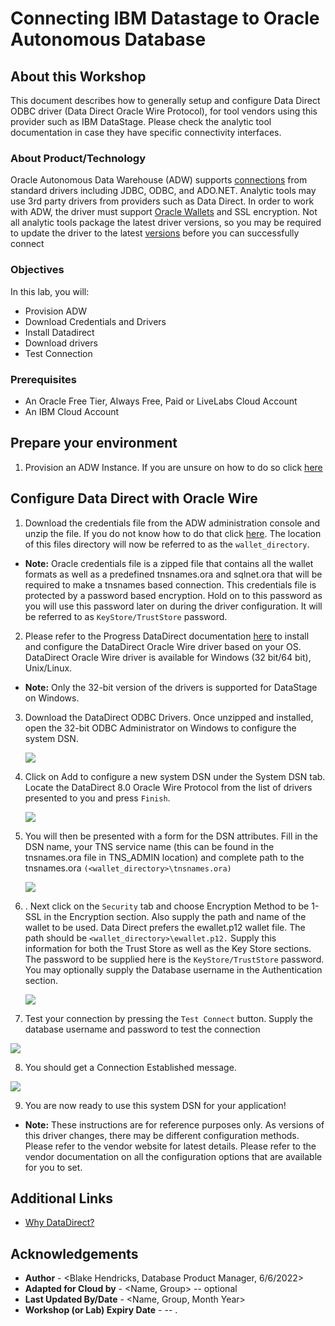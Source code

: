 # Connecting IBM Datastage to Oracle Autonomous Database

## About this Workshop

This document describes how to generally setup and configure Data Direct ODBC	driver
(Data	Direct	Oracle	Wire	Protocol), for	tool	vendors	using	this provider	such	as	IBM
DataStage. Please check the analytic tool documentation in case they have specific
connectivity	interfaces.

### About Product/Technology
Oracle Autonomous Data Warehouse (ADW) supports [connections](https://docs.progress.com/category/datadirect-oracle) from	standard drivers
including JDBC, ODBC, and ADO.NET. Analytic tools may use 3rd party drivers from
providers	such as Data Direct. In order to work with ADW, the driver must support [Oracle Wallets](https://docs.oracle.com/cd/E92519_02/pt856pbr3/eng/pt/tsvt/concept_UnderstandingOracleWallet.html?pli=ul_d96e224_tsvt#:~:text=Oracle%20Wallet%20is%20a%20container,is%20used%20for%20security%20credentials.)	and	SSL	encryption.
Not	all	analytic	tools	package	the	latest	driver	versions,	so	you	may be required to update the driver to the	latest	[versions](https://www.oracle.com/database/technologies/appdev/jdbc-downloads.html) 	before	you	can	successfully connect


### Objectives


In this lab, you will:
* Provision ADW
* Download Credentials and Drivers
* Install Datadirect
* Download drivers
* Test Connection


### Prerequisites

* An Oracle Free Tier, Always Free, Paid or LiveLabs Cloud Account
* An IBM Cloud Account


## Prepare your environment

1. Provision an ADW Instance. If you are unsure on how to do so click [here](https://docs.oracle.com/en/cloud/paas/autonomous-database/adbsa/autonomous-provision.html#GUID-0B230036-0A05-4CA3-AF9D-97A255AE0C08)


## Configure Data Direct with Oracle Wire
1.  Download the credentials file from the ADW administration console and unzip the file. If you do not know how to do that click [here](https://docs.oracle.com/en/cloud/paas/autonomous-data-warehouse-cloud/cswgs/autonomous-connect-download-credentials.html#GUID-B06202D2-0597-41AA-9481-3B174F75D4B1). The location of this files directory will now be referred to as the `wallet_directory`.

  * **Note:** Oracle credentials file is a zipped file that contains all the wallet formats as well as a predefined tnsnames.ora and sqlnet.ora that will be required to make a tnsnames based connection. This credentials file is protected by a password based encryption. Hold on to this password as you will use this password later on during the driver configuration. It will be referred to as `KeyStore/TrustStore` password.


2. Please refer to the Progress DataDirect documentation [here](https://docs.progress.com/bundle/datadirect-odbc-installation/page/Welcome-to-the-Progress-DataDirect-for-ODBC-Drivers-Installation-Guide.html) to install and configure the DataDirect Oracle Wire driver based on your OS. DataDirect Oracle Wire driver is available for Windows (32 bit/64 bit), Unix/Linux.
  * **Note:** Only the 32-bit version of the drivers is supported for DataStage on Windows.




3. Download the DataDirect ODBC Drivers. Once unzipped and installed, open the 32-bit ODBC Administrator on Windows to configure the system DSN.

    ![](images/step3.png " ")



4.  Click on Add to configure a new system DSN under the System DSN tab. Locate the DataDirect 8.0 Oracle Wire Protocol from the list of drivers presented to you and press `Finish`.

    ![](images/step4.png " ")



5.  You will then be presented with a form for the DSN attributes. Fill in the DSN name, your TNS service name (this can be found in the tnsnames.ora file in TNS_ADMIN location) and complete path to the tnsnames.ora  `(<wallet_directory>\tnsnames.ora)`

    ![](images/step5.png " ")



6. . Next click on the `Security` tab and choose Encryption Method to be 1-SSL in the Encryption section. Also supply the path and name of the wallet to be used. Data Direct prefers the ewallet.p12 wallet file. The path should be `<wallet_directory>\ewallet.p12.` Supply this information for both the Trust Store as well as the Key Store sections. The password to be supplied here is the `KeyStore/TrustStore` password. You may optionally supply the Database username in the Authentication section.

    ![](images/step6.png " ")



7. Test your connection by pressing the `Test Connect` button. Supply the database
username and password to test the connection

  ![](images/step7.png " ")



8. You should get a Connection Established message.

  ![](images/step8.png " ")



9. You are now ready to use this system DSN for your application!

  * **Note:** These instructions are for reference purposes only. As versions of this driver
  changes,	there may be different configuration methods. Please refer to the vendor website
  for	latest details. Please refer to the vendor documentation on all the configuration options
  that	are	available	for	you	to	set.

## Additional Links
* [Why DataDirect?](https://www.progress.com/faqs/datadirect-odbc-faqs/datadirect-odbc-features/oracle-wire-protocol-odbc-driver)

## Acknowledgements
* **Author** - <Blake Hendricks, Database Product Manager, 6/6/2022>
* **Adapted for Cloud by** -  <Name, Group> -- optional
* **Last Updated By/Date** - <Name, Group, Month Year>
* **Workshop (or Lab) Expiry Date** - <Month Year> -- .
